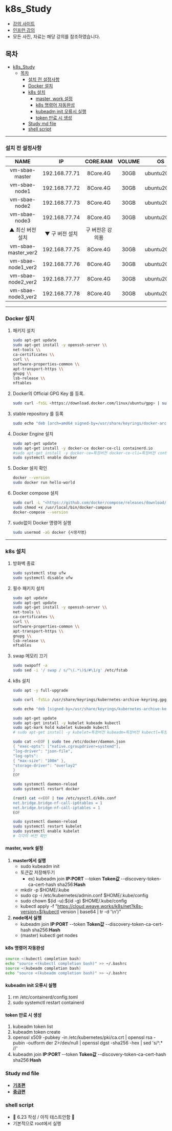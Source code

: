 # k8s_Study

- [강의 사이트](https://kubetm.github.io/k8s/)
- [인프런 강의](https://www.inflearn.com/course/%EC%BF%A0%EB%B2%84%EB%84%A4%ED%8B%B0%EC%8A%A4-%EA%B8%B0%EC%B4%88)
- 모든 사진, 자료는 해당 강의를 참조하였습니다.

## 목차

- [k8s_Study](#k8s_study)
  - [목차](#목차)
    - [설치 전 설정사항](#설치-전-설정사항)
    - [Docker 설치](#docker-설치)
    - [k8s 설치](#k8s-설치)
      - [master, work 설정](#master-work-설정)
      - [k8s 명령어 자동완성](#k8s-명령어-자동완성)
      - [kubeadm init 오류시 실행](#kubeadm-init-오류시-실행)
      - [token 만료 시 생성](#token-만료-시-생성)
    - [Study md file](#study-md-file)
    - [shell script](#shell-script)

---

### 설치 전 설정사항

| NAME | IP | CORE.RAM | VOLUME | OS |
|:-----:|:--:|:----:|:--:|:--:|
| vm-sbae-master | 192.168.77.71 | 8Core.4G | 30GB | ubuntu20.04 |
| vm-sbae-node1 | 192.168.77.72 | 8Core.4G | 30GB | ubuntu20.04 |
| vm-sbae-node2 | 192.168.77.73 | 8Core.4G | 30GB | ubuntu20.04 |
| vm-sbae-node3 | 192.168.77.74 | 8Core.4G | 30GB | ubuntu20.04 |
| ▲ 최신 버전 설치 | ▼ 구 버전 설치 | 구 버전은 강의용 | |  |
| vm-sbae-master_ver2 | 192.168.77.75 | 8Core.4G | 30GB | ubuntu20.04 |
| vm-sbae-node1_ver2 | 192.168.77.76 | 8Core.4G | 30GB | ubuntu20.04 |
| vm-sbae-node2_ver2 | 192.168.77.77 | 8Core.4G | 30GB | ubuntu20.04 |
| vm-sbae-node3_ver2 | 192.168.77.78 | 8Core.4G | 30GB | ubuntu20.04 |

---

### Docker 설치

1. 패키지 설치

    ```bash
    sudo apt-get update
    sudo apt-get install -y openssh-server \\
    net-tools \\
    ca-certificates \\
    curl \\
    software-properties-common \\
    apt-transport-https \\
    gnupg \\
    lsb-release \\
    nftables
    ```

2. Docker의 Official GPG Key 를 등록.

    ```bash
    sudo curl -fsSL <https://download.docker.com/linux/ubuntu/gpg> | sudo gpg --dearmor -o /usr/share/keyrings/docker-archive-keyring.gpg
    ```

3. stable repository 를 등록

    ```bash
    sudo echo "deb [arch=amd64 signed-by=/usr/share/keyrings/docker-archive-keyring.gpg] <https://download.docker.com/linux/ubuntu> $(lsb_release -cs) stable" | sudo tee /etc/apt/sources.list.d/docker.list > /dev/null
    ```

4. Docker Engine 설치

    ```bash
    sudo apt-get update
    sudo apt-get install -y docker-ce docker-ce-cli containerd.io
    #sudo apt-get install -y docker-ce=특정버전 docker-ce-cli=특정버전 containerd.io=특정버전
    sudo systemctl enable docker
    ```

5. Docker 설치 확인

    ```bash
    docker --version
    sudo docker run hello-world
    ```

6. Docker compose 설치

    ```bash
    sudo curl -L "<https://github.com/docker/compose/releases/download/1.29.2/docker-compose>-$(uname -s)-$(uname -m)" -o /usr/local/bin/docker-compose
    sudo chmod +x /usr/local/bin/docker-compose
    docker-compose --version
    ```

7. sudo없이 Docker 명령어 실행

    ```bash
    sudo usermod -aG docker {사용자명}
    ```

---

### k8s 설치

1. 방화벽 종료

    ```bash
    sudo systemctl stop ufw
    sudo systemctl disable ufw
    ```

2. 필수 패키지 설치

    ```bash
    sudo apt update
    sudo apt-get update
    sudo apt-get install -y openssh-server \\
    net-tools \\
    ca-certificates \\
    curl \\
    software-properties-common \\
    apt-transport-https \\
    gnupg \\
    lsb-release \\
    nftables
    ```

3. swap 메모리 끄기

    ```bash
    sudo swapoff -a
    sudo sed -i '/ swap / s/^\(.*\)$/#\1/g' /etc/fstab
    ```

4. k8s 설치

    ```bash
    sudo apt -y full-upgrade

    sudo curl -fsSLo /usr/share/keyrings/kubernetes-archive-keyring.gpg <https://packages.cloud.google.com/apt/doc/apt-key.gpg>

    sudo echo "deb [signed-by=/usr/share/keyrings/kubernetes-archive-keyring.gpg] <https://apt.kubernetes.io/> kubernetes-xenial main" | sudo tee /etc/apt/sources.list.d/kubernetes.list

    sudo apt-get update
    sudo apt-get install -y kubelet kubeadm kubectl
    sudo apt-mark hold kubelet kubeadm kubectl
    # sudo apt-get install -y kubelet=특정버전 kubeadm=특정버전 kubectl=특정버전

    sudo cat <<EOF | sudo tee /etc/docker/daemon.json
    { "exec-opts": ["native.cgroupdriver=systemd"],
    "log-driver": "json-file",
    "log-opts":
    { "max-size": "100m" },
    "storage-driver": "overlay2"
    }
    EOF

    sudo systemctl daemon-reload
    sudo systemctl restart docker

    (root) cat <<EOF | tee /etc/sysctl.d/k8s.conf
    net.bridge.bridge-nf-call-ip6tables = 1
    net.bridge.bridge-nf-call-iptables = 1
    EOF

    sudo systemctl daemon-reload
    sudo systemctl restart kubelet
    sudo systemctl enable kubelet
    # 각각의 버전 확인
    ```

#### master, work 설정

1. __master에서 실행__
    - sudo kubeadm init
    - 토큰값 저장해두기
      - ex) kubeadm join __IP:PORT__ --token __Token값__ --discovery-token-ca-cert-hash sha256:__Hash__
    - mkdir -p $HOME/.kube
    - sudo cp -i /etc/kubernetes/admin.conf $HOME/.kube/config
    - sudo chown \$(id -u):\$(id -g) $HOME/.kube/config
    - kubectl apply -f "<https://cloud.weave.works/k8s/net?k8s-version=$(kubectl> version | base64 | tr -d '\n')"
2. __node에서 실행__
    - kubeadm join __IP:PORT__ --token __Token값__ --discovery-token-ca-cert-hash sha256:__Hash__
    - (master) kubectl get nodes

#### k8s 명령어 자동완성

```bash
source <(kubectl completion bash)
echo "source <(kubectl completion bash)" >> ~/.bashrc
source <(kubeadm completion bash)
echo "source <(kubeadm completion bash)" >> ~/.bashrc
```

#### kubeadm init 오류시 실행

1. rm /etc/containerd/config.toml
2. sudo systemctl restart containerd

#### token 만료 시 생성

1. kubeadm token list
2. kubeadm token create
3. openssl x509 -pubkey -in /etc/kubernetes/pki/ca.crt | openssl rsa -pubin -outform der 2>/dev/null | openssl dgst -sha256 -hex | sed 's/^.* //'
4. kubeadm join __IP:PORT__ --token __Token값__ --discovery-token-ca-cert-hash sha256:__Hash__

### Study md file

- __[기초편](%EA%B8%B0%EC%B4%88%ED%8E%B8.md)__
- __[중급편](%EC%A4%91%EA%B8%89%ED%8E%B8.md)__

### shell script

- 🌟 6.23 작성 / 아직 테스트안함 🌟
- 기본적으로 root에서 실행